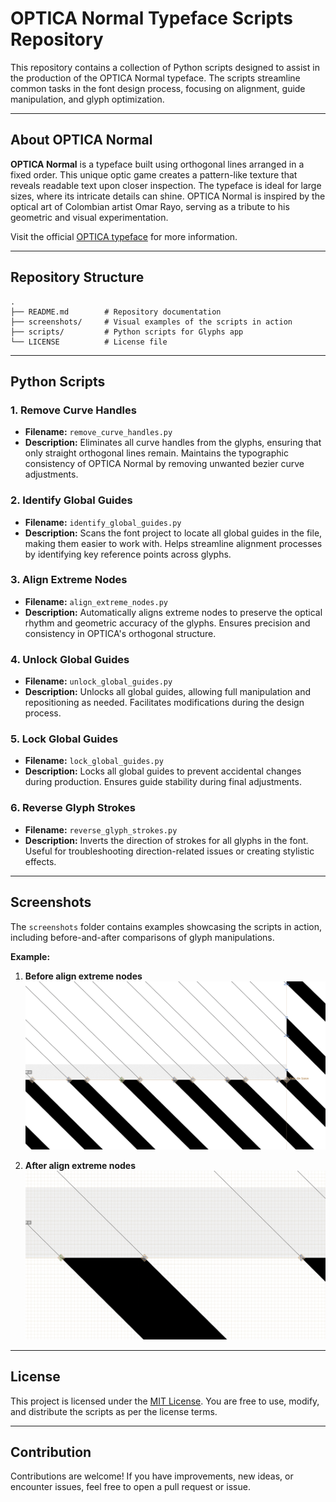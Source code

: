 # OPTICA Normal Typeface Scripts Repository

This repository contains a collection of Python scripts designed to assist in the production of the OPTICA Normal typeface. The scripts streamline common tasks in the font design process, focusing on alignment, guide manipulation, and glyph optimization.

---

## About OPTICA Normal

**OPTICA Normal** is a typeface built using orthogonal lines arranged in a fixed order. This unique optic game creates a pattern-like texture that reveals readable text upon closer inspection. The typeface is ideal for large sizes, where its intricate details can shine. OPTICA Normal is inspired by the optical art of Colombian artist Omar Rayo, serving as a tribute to his geometric and visual experimentation.

Visit the official [OPTICA typeface](https://bluetypo.com/site/en/2017/04/23/optica-normal/) for more information.

---

## Repository Structure

```
.
├── README.md        # Repository documentation
├── screenshots/     # Visual examples of the scripts in action
├── scripts/         # Python scripts for Glyphs app
└── LICENSE          # License file
```

---

## Python Scripts

### 1. **Remove Curve Handles**
- **Filename:** `remove_curve_handles.py`
- **Description:** Eliminates all curve handles from the glyphs, ensuring that only straight orthogonal lines remain. Maintains the typographic consistency of OPTICA Normal by removing unwanted bezier curve adjustments.

### 2. **Identify Global Guides**
- **Filename:** `identify_global_guides.py`
- **Description:** Scans the font project to locate all global guides in the file, making them easier to work with. Helps streamline alignment processes by identifying key reference points across glyphs.

### 3. **Align Extreme Nodes**
- **Filename:** `align_extreme_nodes.py`
- **Description:** Automatically aligns extreme nodes to preserve the optical rhythm and geometric accuracy of the glyphs. Ensures precision and consistency in OPTICA's orthogonal structure.

### 4. **Unlock Global Guides**
- **Filename:** `unlock_global_guides.py`
- **Description:** Unlocks all global guides, allowing full manipulation and repositioning as needed. Facilitates modifications during the design process.

### 5. **Lock Global Guides**
- **Filename:** `lock_global_guides.py`
- **Description:** Locks all global guides to prevent accidental changes during production. Ensures guide stability during final adjustments.

### 6. **Reverse Glyph Strokes**
- **Filename:** `reverse_glyph_strokes.py`
- **Description:** Inverts the direction of strokes for all glyphs in the font. Useful for troubleshooting direction-related issues or creating stylistic effects.

---

## Screenshots

The `screenshots` folder contains examples showcasing the scripts in action, including before-and-after comparisons of glyph manipulations.

**Example:**
1. **Before align extreme nodes**  
   ![Before Screenshot](screenshots/before_align_extreme_nodes.png)

2. **After align extreme nodes**  
   ![After Screenshot](screenshots/after_align_extreme_nodes.png)

---

## License

This project is licensed under the [MIT License](LICENSE). You are free to use, modify, and distribute the scripts as per the license terms.

---

## Contribution

Contributions are welcome! If you have improvements, new ideas, or encounter issues, feel free to open a pull request or issue.

